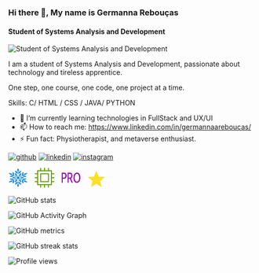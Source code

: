 ### Hi there 👋, My name is Germanna Rebouças
#### Student of Systems Analysis and Development
![Student of Systems Analysis and Development](https://media-exp1.licdn.com/dms/image/C4D16AQHXIbe0SHlbtg/profile-displaybackgroundimage-shrink_350_1400/0/1633123154717?e=2147483647&v=beta&t=sCtEsEjNu892uqyZFf0keKTMhTgSD8y9UuFAKOU5uDQ)

I am a student of Systems Analysis and Development, passionate about technology and tireless apprentice. 

One step, one course, one code, one project at a time.

Skills: C/ HTML / CSS / JAVA/ PYTHON

- 🌱 I’m currently learning technologies in FullStack and UX/UI 
- 📫 How to reach me: https://www.linkedin.com/in/germannaareboucas/ 
- ⚡ Fun fact: Physiotherapist, and metaverse enthusiast. 


[<img src='https://cdn.jsdelivr.net/npm/simple-icons@3.0.1/icons/github.svg' alt='github' height='40'>](https://github.com/germannaa)  [<img src='https://cdn.jsdelivr.net/npm/simple-icons@3.0.1/icons/linkedin.svg' alt='linkedin' height='40'>](https://www.linkedin.com/in/https://www.linkedin.com/in/germannaareboucas//)  [<img src='https://cdn.jsdelivr.net/npm/simple-icons@3.0.1/icons/instagram.svg' alt='instagram' height='40'>](https://www.instagram.com/instagran.com/germannaa/)  

<a href='https://archiveprogram.github.com/'><img src='https://raw.githubusercontent.com/acervenky/animated-github-badges/master/assets/acbadge.gif' width='40' height='40'></a> <a href='https://docs.github.com/en/developers'><img src='https://raw.githubusercontent.com/acervenky/animated-github-badges/master/assets/devbadge.gif' width='40' height='40'></a> <a href='https://github.com/pricing'><img src='https://raw.githubusercontent.com/acervenky/animated-github-badges/master/assets/pro.gif' width='40' height='40'></a> <a href='https://stars.github.com/'><img src='https://raw.githubusercontent.com/acervenky/animated-github-badges/master/assets/starbadge.gif' width='35' height='35'></a> 

![GitHub stats](https://github-readme-stats.vercel.app/api?username=germannaa&show_icons=true)  

![GitHub Activity Graph](https://activity-graph.herokuapp.com/graph?username=germannaa)  

![GitHub metrics](https://metrics.lecoq.io/germannaa)  

![GitHub streak stats](https://github-readme-streak-stats.herokuapp.com/?user=germannaa)  

![Profile views](https://gpvc.arturio.dev/germannaa)  
